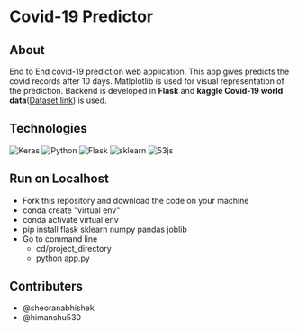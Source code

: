 # Covid-19 Predictor

## About

End to End covid-19 prediction web application. This app gives predicts the covid records after 10 days. Matlplotlib is used for visual representation of the prediction.
Backend is developed in **Flask** and **kaggle Covid-19 world data**([Dataset link](https://www.kaggle.com/sudalairajkumar/covid19-in-india)) is used.


## Technologies
![Keras](https://res-4.cloudinary.com/crunchbase-production/image/upload/c_lpad,h_170,w_170,f_auto,b_white,q_auto:eco/x3gdrogoamvuvjemehbr)
![Python](https://www.freepngimg.com/thumb/python_logo/7-2-python-logo-free-download-png-thumb.png)
![Flask](https://cdn.iconscout.com/icon/free/png-256/flask-51-285137.png)
![sklearn](http://www.open-source-innovation-spring.org/media/images/scikit-learn-logo-notext.max-256x256.png)
![53js](https://i2.wp.com/o7services.com/o7/wp-content/uploads/2018/08/website-designing-300x150.png?resize=300%2C150)

## Run on Localhost

* Fork this repository and download the code on your machine
* conda create "virtual env"
* conda activate virtual env
* pip install flask sklearn numpy pandas joblib 
* Go to command line 
  * cd/project_directory
  * python app.py

## Contributers

* @sheoranabhishek
* @himanshu530
